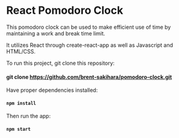 # React Pomodoro Clock

This pomodoro clock can be used to make efficient use of time by maintaining a work and break time limit.

It utilizes React through create-react-app as well as Javascript and HTML/CSS.

To run this project, git clone this repository:
#### git clone https://github.com/brent-sakihara/pomodoro-clock.git

Have proper dependencies installed:
#### `npm install`

Then run the app:
#### `npm start`
